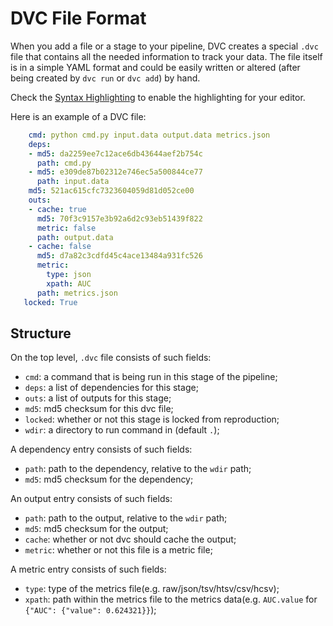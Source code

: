 # DVC File Format

When you add a file or a stage to your pipeline, DVC creates a special `.dvc`
file that contains all the needed information to track your data. The file
itself is in a simple YAML format and could be easily written or altered
(after being created by `dvc run` or `dvc add`) by hand.

Check the [Syntax Highlighting](/doc/user-guide/plugins) to enable the
highlighting for your editor.

Here is an example of a DVC file:

```yaml
    cmd: python cmd.py input.data output.data metrics.json
    deps:
    - md5: da2259ee7c12ace6db43644aef2b754c
      path: cmd.py
    - md5: e309de87b02312e746ec5a500844ce77
      path: input.data
    md5: 521ac615cfc7323604059d81d052ce00
    outs:
    - cache: true
      md5: 70f3c9157e3b92a6d2c93eb51439f822
      metric: false
      path: output.data
    - cache: false
      md5: d7a82c3cdfd45c4ace13484a931fc526
      metric:
        type: json
        xpath: AUC
      path: metrics.json
   locked: True
```

## Structure

On the top level, `.dvc` file consists of such fields:

* `cmd`: a command that is being run in this stage of the pipeline;
* `deps`: a list of dependencies for this stage;
* `outs`: a list of outputs for this stage;
* `md5`: md5 checksum for this dvc file;
* `locked`: whether or not this stage is locked from reproduction;
* `wdir`: a directory to run command in (default `.`);

A dependency entry consists of such fields:

* `path`: path to the dependency, relative to the `wdir` path;
* `md5`: md5 checksum for the dependency;

An output entry consists of such fields:

* `path`: path to the output, relative to the `wdir` path;
* `md5`: md5 checksum for the output;
* `cache`: whether or not dvc should cache the output;
* `metric`: whether or not this file is a metric file;

A metric entry consists of such fields:

* `type`: type of the metrics file(e.g. raw/json/tsv/htsv/csv/hcsv);
* `xpath`: path within the metrics file to the metrics data(e.g. `AUC.value` 
for `{"AUC": {"value": 0.624321}}`);
